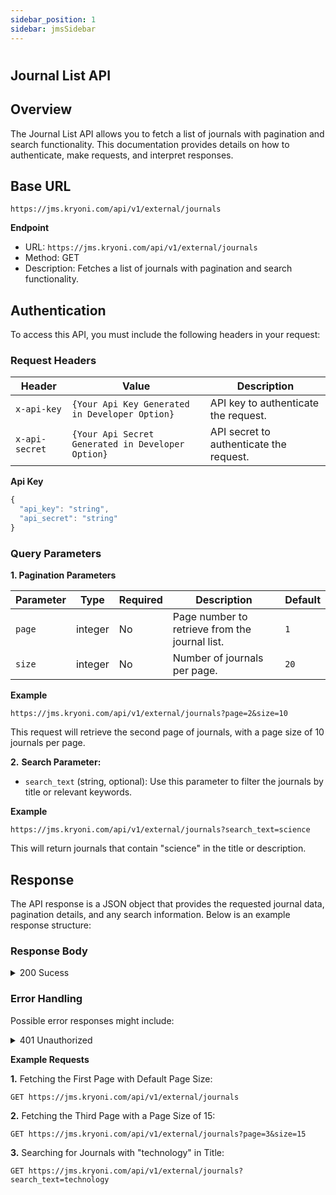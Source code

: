 ```yaml
---
sidebar_position: 1
sidebar: jmsSidebar
---
```


#

## **Journal List API**

## Overview

The Journal List API allows you to fetch a list of journals with pagination and search functionality. This documentation provides details on how to authenticate, make requests, and interpret responses.

## Base URL

```plaintext
https://jms.kryoni.com/api/v1/external/journals
```

**Endpoint**

- URL: `https://jms.kryoni.com/api/v1/external/journals`
- Method: GET
- Description: Fetches a list of journals with pagination and search functionality.

## Authentication

To access this API, you must include the following headers in your request:

### **Request Headers**

| Header         | Value                                             | Description                             |
| -------------- | ------------------------------------------------- | --------------------------------------- |
| `x-api-key`    | `{Your Api Key Generated in Developer Option}`    | API key to authenticate the request.    |
| `x-api-secret` | `{Your Api Secret Generated in Developer Option}` | API secret to authenticate the request. |

<div className="custom-json-response">

**Api Key**

```javascript
{
  "api_key": "string",
  "api_secret": "string"
}
```

</div>

### **Query Parameters**

**1. Pagination Parameters**

| Parameter | Type    | Required | Description                                    | Default |
| --------- | ------- | -------- | ---------------------------------------------- | ------- |
| `page`    | integer | No       | Page number to retrieve from the journal list. | `1`     |
| `size`    | integer | No       | Number of journals per page.                   | `20`    |

**Example**

```plaintext
https://jms.kryoni.com/api/v1/external/journals?page=2&size=10
```

This request will retrieve the second page of journals, with a page size of 10 journals per page.

**2.** **Search Parameter:**

- `search_text` (string, optional): Use this parameter to filter the journals by title or relevant keywords.

**Example**

```plaintext
https://jms.kryoni.com/api/v1/external/journals?search_text=science
```

This will return journals that contain "science" in the title or description.

## **Response**

The API response is a JSON object that provides the requested journal data, pagination details, and any search information. Below is an example response structure:

### **Response Body**

<details className="response-success">
  <summary>200 Sucess</summary>
  <div className="custom-json-response">
  The response schema is returned in JSON format with details on the requested journals, pagination, and any applied search filters.
   <details>
    <summary>Response Schema: `application/json`</summary>

| Field                         | Type              | Description                                         |
| ----------------------------- | ----------------- | --------------------------------------------------- |
| `code`                        | integer           | A status code, where `0` indicates success.         |
| `message`                     | string            | Message detailing the status, e.g., "success".      |
| `journals`                    | array of objects  | List of journals that match the query parameters.   |
| ├─ `journals.id`              | integer           | Unique identifier for each journal.                 |
| ├─ `journals.title`           | string            | Title of the journal.                               |
| └─ `journals.created_at`      | string (datetime) | Journal creation date in ISO 8601 format.           |
| `page_context`                | object            | Contains pagination details and search information. |
| ├─ `page_context.page`        | integer           | Current page number of the result.                  |
| ├─ `page_context.size`        | integer           | Number of journals per page.                        |
| ├─ `page_context.total_count` | integer           | Total number of matching journals.                  |
| └─ `page_context.search_text` | string            | Search term used, if any, to filter the journals.   |

  </details>

**Response**

    ```yml
    {
      "code": 0,
      "message": "success",
      "journals":
        [
          {
            "id": 1,
            "title": "Journal Of Science",
            "created_at": "2024-08-26T10:58:44.412203Z",
          },
          {
            "id": 2,
            "title": "Journal Of Technology",
            "created_at": "2024-08-27T11:00:00.000000Z",
          },
        ],
      "page_context":
        { "page": 1, "size": 20, "total_count": 100, "search_text": "science" },
    }
    ```

  </div>
</details>

### **Error Handling**

Possible error responses might include:

<details className="response-error">
  <summary>401 Unauthorized</summary>
  <div className="custom-json-response">
   <details>
    <summary>Response Schema: `application/json`</summary>
| Code | Message          | Description                                                        |
| ---- | ---------------- | ------------------------------------------------------------------ |
| `1`  | "Unauthorized"   | Occurs if `x-api-key or` or `x-api-secret` are invalid or missing. |
| `2`  | "Invalid Params" | Triggered when query parameters contain invalid formats or values. |

  </details>

    **Response**

```yml
{
  "code": 1,
  "message": "Unauthorized",
  "status_code": 401,
  "error": "Invalid API credentials",
}
```

  </div>
</details>

**Example Requests**

**1.** Fetching the First Page with Default Page Size:

```plaintext
GET https://jms.kryoni.com/api/v1/external/journals
```

**2.** Fetching the Third Page with a Page Size of 15:

```plaintext
GET https://jms.kryoni.com/api/v1/external/journals?page=3&size=15
```

**3.** Searching for Journals with "technology" in Title:

```plaintext
GET https://jms.kryoni.com/api/v1/external/journals?search_text=technology
```
